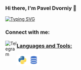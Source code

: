 ### Hi there, I'm Pavel Dvorniy 👋


[![Typing SVG](https://readme-typing-svg.herokuapp.com?color=%393439FF&lines=I'm+a+beginner+Data+Analyst)](https://git.io/typing-svg)
<br>

### Connect with me:
<a href='https://t.me/pasha_frossst'><img align="left" alt="Telegram" width="36px" src="![image](https://github.com/Frossst61/Frossst61/assets/140974852/3e9b8a66-1f04-44a4-afde-69222dac010d)
" />

### Languages and Tools:
<img align="left" alt="Python" width="36px" src="https://raw.githubusercontent.com/github/explore/80688e429a7d4ef2fca1e82350fe8e3517d3494d/topics/python/python.png" />
<img align="left" alt="SQL" width="36px" src="https://raw.githubusercontent.com/github/explore/80688e429a7d4ef2fca1e82350fe8e3517d3494d/topics/sql/sql.png" />
